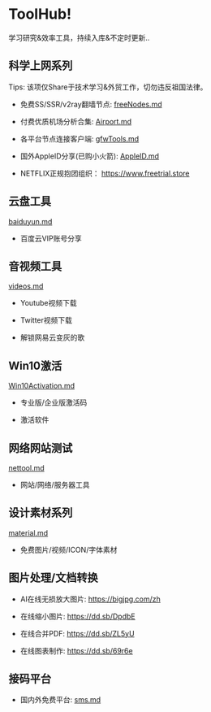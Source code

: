 # ToolHub!

学习研究&效率工具，持续入库&不定时更新..


## 科学上网系列

Tips: 该项仅Share于技术学习&外贸工作，切勿违反祖国法律。

- 免费SS/SSR/v2ray翻墙节点: [freeNodes.md](freeNodes.md)

- 付费优质机场分析合集: [Airport.md](Airport.md)

- 各平台节点连接客户端: [gfwTools.md](gfwTools.md)

- 国外AppleID分享(已购小火箭):  [AppleID.md](AppleID.md)

- NETFLIX正规抱团组织： https://www.freetrial.store



## 云盘工具

[baiduyun.md](baiduyun.md)

- 百度云VIP账号分享


## 音视频工具

[videos.md](videos.md)

- Youtube视频下载

- Twitter视频下载

- 解锁网易云变灰的歌


## Win10激活

[Win10Activation.md](Win10Activation.md)

- 专业版/企业版激活码

- 激活软件


## 网络网站测试

[nettool.md](nettool.md)

- 网站/网络/服务器工具


## 设计素材系列

[material.md](material.md)

- 免费图片/视频/ICON/字体素材

## 图片处理/文档转换

- AI在线无损放大图片: https://bigjpg.com/zh

- 在线缩小图片: https://dd.sb/DpdbE

- 在线合并PDF: https://dd.sb/ZL5yU

- 在线图表制作: https://dd.sb/69r6e

## 接码平台

- 国内外免费平台: [sms.md](sms.md)





